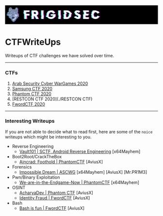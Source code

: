 
![](https://raw.githubusercontent.com/FrigidSec/Documents/master/Graphics/Logo/webbanner_728x90px.png)
# CTFWriteUps
Writeups of CTF challenges we have solved over time.

---

### CTFs
1. [Arab Security Cyber WarGames 2020](./ASCWG) 
2. [Samsung CTF 2020](./SCTF)
3. [Phantom CTF 2020](./PhantomCTF)
4. [RESTCON CTF 2020](./RESTCON CTF)
5. [FwordCTF 2020](./FwordCTF)

---

### Interesting Writeups
If you are not able to decide what to read first, here are some of the `noice` writeups which might be interesting to you.

- Reverse Engineering
  - [Vault101 | SCTF, Android Reverse Engineering](./SCTF/Vault101) [x64Mayhem]
- Boot2Root/CrackTheBox
  - [Aincrad: Foothold | PhantomCTF](./PhantomCTF/Boot2Root/Aincrad:%20Foothold) [AviusX]
- Forensics
  - [Impossible Dream | ASCWG](https://saket-upadhyay.github.io/2020/08/17/ascwg-impossible-dream.html) \[x64Mayhem\] \[AviusX\] \[Mr.PR1M3\]
- Pwn/Binary Exploitation
  - [We-are-in-the-Endgame-Now | PhantomCTF](./PhantomCTF/Pwn/We-are-in-the-Endgame-Now) [x64Mayhem]
- OSINT
  - [AcharyaDev | Phantom CTF](./PhantomCTF/OSINT/AcharyaDev) [AviusX]
  - [Identity Fraud | FwordCTF](./FwordCTF/OSINT/Identity%20Fraud) [AviusX]
- Bash
  - [Bash is fun | FwordCTF](./FwordCTF/Bash/Bash%20is%20fun) [AviusX]
